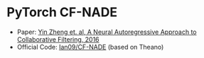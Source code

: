 # PyTorch CF-NADE
- Paper: [Yin Zheng et. al, A Neural Autoregressive Approach to Collaborative Filtering, 2016](https://arxiv.org/abs/1605.09477)
- Official Code: [Ian09/CF-NADE](https://github.com/Ian09/CF-NADE) (based on Theano)

